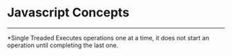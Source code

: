 # Javascript Concepts

***

*Single Treaded
	Executes operations one at a time, it does not start an operation until completing the last one.
